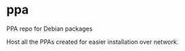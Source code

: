 # ppa
PPA repo for Debian packages

Host all the PPAs created for easier installation over network.
